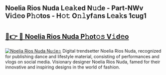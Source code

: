 ## Noelia Rios Nuda L𝚎a𝚔ed N𝚞𝚍e - Part-NWv Vi𝚍𝚎o P𝚑𝚘tos - H𝚘𝚝 O𝚗𝚕yf𝚊ns L𝚎a𝚔s 1cug1

# <h2><a href="http://kf7xx6.oniu.top/?m=Noelia+Rios+Nuda">🔗👉 🔴 Noelia Rios Nuda P𝚑ot𝚘𝚜 V𝚒d𝚎o</a></h2>

[![Noelia Rios Nuda Nu𝚍e𝚜](https://i.imgur.com/0qMVB7G.gif)](http://kf7xx6.oniu.top/?m=Noelia+Rios+Nuda)
Digital trendsetter Noelia Rios Nuda, recognized for publishing dance and lifestyle material, consisting of performances and vlogs on social media. Visionary designer Noelia Rios Nuda, famed for their innovative and inspiring designs in the world of fashion.  
